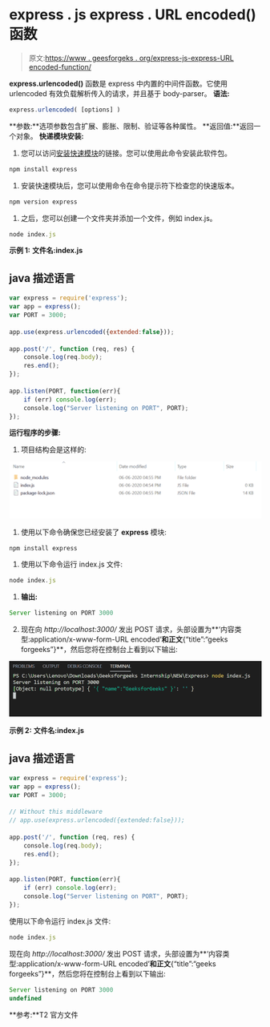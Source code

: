 # express . js express . URL encoded()函数

> 原文:[https://www . geesforgeks . org/express-js-express-URL encoded-function/](https://www.geeksforgeeks.org/express-js-express-urlencoded-function/)

**express.urlencoded()** 函数是 express 中内置的中间件函数。它使用 urlencoded 有效负载解析传入的请求，并且基于 body-parser。
**语法:**

```js
express.urlencoded( [options] )
```

**参数:**选项参数包含扩展、膨胀、限制、验证等各种属性。
**返回值:**返回一个对象。
**快递模块安装:**

1.  您可以访问[安装快速模块](https://www.npmjs.com/package/express)的链接。您可以使用此命令安装此软件包。

```js
npm install express
```

1.  安装快速模块后，您可以使用命令在命令提示符下检查您的快速版本。

```js
npm version express
```

1.  之后，您可以创建一个文件夹并添加一个文件，例如 index.js。

```js
node index.js
```

**示例 1:** **文件名:index.js**

## java 描述语言

```js
var express = require('express');
var app = express();
var PORT = 3000;

app.use(express.urlencoded({extended:false}));

app.post('/', function (req, res) {
    console.log(req.body);
    res.end();
});

app.listen(PORT, function(err){
    if (err) console.log(err);
    console.log("Server listening on PORT", PORT);
});
```

**运行程序的步骤:**

1.  项目结构会是这样的:

![](img/3209d9b4369c180282a34be8070d7d6e.png)

1.  使用以下命令确保您已经安装了 **express** 模块:

```js
npm install express
```

1.  使用以下命令运行 index.js 文件:

```js
node index.js
```

1.  **输出:**

```js
Server listening on PORT 3000
```

2.  现在向 *http://localhost:3000/* 发出 POST 请求，头部设置为**‘内容类型:application/x-www-form-URL encoded’**和正文**{“title”:“geeks forgeeks”}**，然后您将在控制台上看到以下输出:

![](img/318b11058529f240c19b6d583678b49f.png)

**示例 2:** **文件名:index.js**

## java 描述语言

```js
var express = require('express');
var app = express();
var PORT = 3000;

// Without this middleware
// app.use(express.urlencoded({extended:false}));

app.post('/', function (req, res) {
    console.log(req.body);
    res.end();
});

app.listen(PORT, function(err){
    if (err) console.log(err);
    console.log("Server listening on PORT", PORT);
});
```

使用以下命令运行 index.js 文件:

```js
node index.js
```

现在向 *http://localhost:3000/* 发出 POST 请求，头部设置为**‘内容类型:application/x-www-form-URL encoded’**和正文**{“title”:“geeks forgeeks”}**，然后您将在控制台上看到以下输出:

```js
Server listening on PORT 3000
undefined
```

**参考:**T2 官方文件